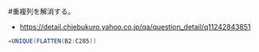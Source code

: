 #重複列を解消する。
- https://detail.chiebukuro.yahoo.co.jp/qa/question_detail/q11242843851

```gs
=UNIQUE(FLATTEN(B2:C285))
```
